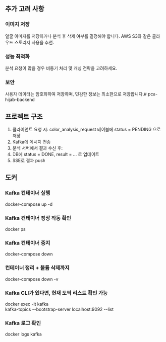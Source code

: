 ﻿## 추가 고려 사항
### 이미지 저장
얼굴 이미지를 저장하거나 분석 후 삭제 여부를 결정해야 합니다.
AWS S3와 같은 클라우드 스토리지 사용을 추천.
### 성능 최적화
분석 요청이 많을 경우 비동기 처리 및 캐싱 전략을 고려하세요.
### 보안
사용자 데이터는 암호화하여 저장하며, 민감한 정보는 최소한으로 저장합니다.# pca-hijab-backend

## 프로젝트 구조
1. 클라이언트 요청 시: color_analysis_request 테이블에 status = PENDING 으로 저장
2. Kafka에 메시지 전송
3. 분석 서버에서 결과 수신 후:
4. DB에 status = DONE, result = ... 로 업데이트
5. SSE로 결과 push

## 도커
### Kafka 컨테이너 실행
docker-compose up -d
###  Kafka 컨테이너 정상 작동 확인
docker ps
### Kafka 컨테이너 중지
docker-compose down
### 컨테이너 정리 + 볼륨 삭제까지
docker-compose down -v
### Kafka CLI가 있다면, 현재 토픽 리스트 확인 가능
docker exec -it kafka \
kafka-topics --bootstrap-server localhost:9092 --list
### Kafka 로그 확인
docker logs kafka